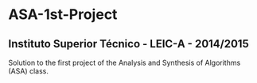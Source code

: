 # ASA-1st-Project

## Instituto Superior Técnico - LEIC-A - 2014/2015
Solution to the first project of the Analysis and Synthesis of Algorithms (ASA) class.
